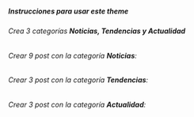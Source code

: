 ##### Instrucciones para usar este theme

###### Crea 3 categorías **Noticias, Tendencias y Actualidad**

###### Crear 9 post con la categoría **Noticias**:

###### Crear 3 post con la categoría **Tendencias**:

###### Crear 3 post con la categoría **Actualidad**:
